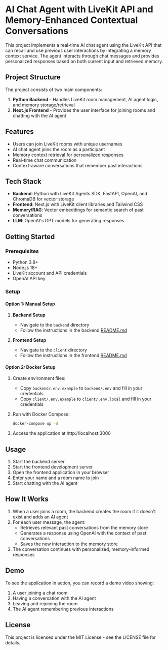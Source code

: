 # AI Chat Agent with LiveKit API and Memory-Enhanced Contextual Conversations

This project implements a real-time AI chat agent using the LiveKit API that can recall and use previous user interactions by integrating a memory context service. The agent interacts through chat messages and provides personalized responses based on both current input and retrieved memory.

## Project Structure

The project consists of two main components:

1. **Python Backend** - Handles LiveKit room management, AI agent logic, and memory storage/retrieval
2. **Next.js Frontend** - Provides the user interface for joining rooms and chatting with the AI agent

## Features

- Users can join LiveKit rooms with unique usernames
- AI chat agent joins the room as a participant
- Memory context retrieval for personalized responses
- Real-time chat communication
- Context-aware conversations that remember past interactions

## Tech Stack

- **Backend**: Python with LiveKit Agents SDK, FastAPI, OpenAI, and ChromaDB for vector storage
- **Frontend**: Next.js with LiveKit client libraries and Tailwind CSS
- **Memory/RAG**: Vector embeddings for semantic search of past conversations
- **LLM**: OpenAI's GPT models for generating responses

## Getting Started

### Prerequisites

- Python 3.8+
- Node.js 18+
- LiveKit account and API credentials
- OpenAI API key

### Setup

#### Option 1: Manual Setup

1. **Backend Setup**
   - Navigate to the `backend` directory
   - Follow the instructions in the backend [README.md](./backend/README.md)

2. **Frontend Setup**
   - Navigate to the `client` directory
   - Follow the instructions in the frontend [README.md](./client/README.md)

#### Option 2: Docker Setup

1. Create environment files:
   - Copy `backend/.env.example` to `backend/.env` and fill in your credentials
   - Copy `client/.env.example` to `client/.env.local` and fill in your credentials

2. Run with Docker Compose:
   ```bash
   docker-compose up -d
   ```

3. Access the application at http://localhost:3000

## Usage

1. Start the backend server
2. Start the frontend development server
3. Open the frontend application in your browser
4. Enter your name and a room name to join
5. Start chatting with the AI agent

## How It Works

1. When a user joins a room, the backend creates the room if it doesn't exist and adds an AI agent
2. For each user message, the agent:
   - Retrieves relevant past conversations from the memory store
   - Generates a response using OpenAI with the context of past conversations
   - Saves the new interaction to the memory store
3. The conversation continues with personalized, memory-informed responses

## Demo

To see the application in action, you can record a demo video showing:
1. A user joining a chat room
2. Having a conversation with the AI agent
3. Leaving and rejoining the room
4. The AI agent remembering previous interactions

## License

This project is licensed under the MIT License - see the LICENSE file for details.